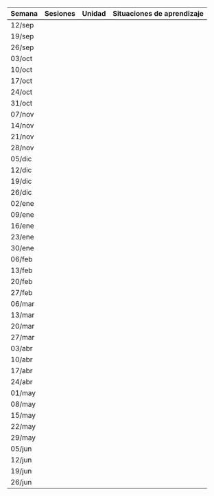 | Semana | Sesiones | Unidad | Situaciones de aprendizaje |
| ------ | -------- | ------ | -------------------------- |
| 12/sep |          |        |                            |
| 19/sep |          |        |                            |
| 26/sep |          |        |                            |
| 03/oct |          |        |                            |
| 10/oct |          |        |                            |
| 17/oct |          |        |                            |
| 24/oct |          |        |                            |
| 31/oct |          |        |                            |
| 07/nov |          |        |                            |
| 14/nov |          |        |                            |
| 21/nov |          |        |                            |
| 28/nov |          |        |                            |
| 05/dic |          |        |                            |
| 12/dic |          |        |                            |
| 19/dic |          |        |                            |
| 26/dic |          |        |                            |
| 02/ene |          |        |                            |
| 09/ene |          |        |                            |
| 16/ene |          |        |                            |
| 23/ene |          |        |                            |
| 30/ene |          |        |                            |
| 06/feb |          |        |                            |
| 13/feb |          |        |                            |
| 20/feb |          |        |                            |
| 27/feb |          |        |                            |
| 06/mar |          |        |                            |
| 13/mar |          |        |                            |
| 20/mar |          |        |                            |
| 27/mar |          |        |                            |
| 03/abr |          |        |                            |
| 10/abr |          |        |                            |
| 17/abr |          |        |                            |
| 24/abr |          |        |                            |
| 01/may |          |        |                            |
| 08/may |          |        |                            |
| 15/may |          |        |                            |
| 22/may |          |        |                            |
| 29/may |          |        |                            |
| 05/jun |          |        |                            |
| 12/jun |          |        |                            |
| 19/jun |          |        |                            |
| 26/jun |          |        |                            |
